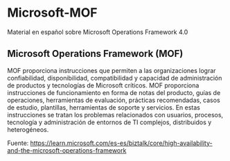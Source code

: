 # Microsoft-MOF
Material en español sobre Microsoft Operations Framework 4.0

## Microsoft Operations Framework (MOF) 
MOF proporciona instrucciones que permiten a las organizaciones lograr confiabilidad, disponibilidad, compatibilidad y capacidad de administración de productos y tecnologías de Microsoft críticos. MOF proporciona instrucciones de funcionamiento en forma de notas del producto, guías de operaciones, herramientas de evaluación, prácticas recomendadas, casos de estudio, plantillas, herramientas de soporte y servicios. En estas instrucciones se tratan los problemas relacionados con usuarios, procesos, tecnología y administración de entornos de TI complejos, distribuidos y heterogéneos.

Fuente: 
https://learn.microsoft.com/es-es/biztalk/core/high-availability-and-the-microsoft-operations-framework
